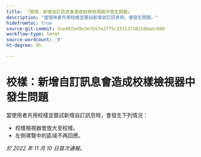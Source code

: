 ```yaml
---
title: 「證明：新增自訂訊息會造成校樣檢視器中發生問題」
description: "當使用者共用校樣並嘗試新增自訂訊息時，會發生問題。"
hidefromtoc: true
source-git-commit: 3ce48fed9e3e7b57e2775c33313718159daecb98
workflow-type: tm+mt
source-wordcount: '0'
ht-degree: 0%

---
```



# 校樣：新增自訂訊息會造成校樣檢視器中發生問題

<!--This is on both the WF and WFP TOCs-->

當使用者共用校樣並嘗試新增自訂訊息時，會發生下列情況：

* 校樣檢視器會放大至校樣。
* 左側導覽中的區域不再回應。

_於 2022 年 11 月 10 日首次通報。_

